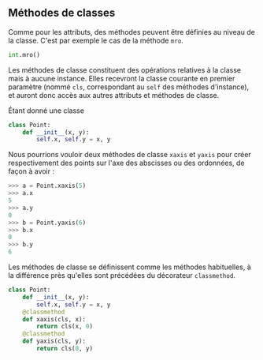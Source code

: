 ## Méthodes de classes

Comme pour les attributs, des méthodes peuvent être définies au niveau de la classe. C'est par exemple le cas de la méthode `mro`.

```python
int.mro()
```

Les méthodes de classe constituent des opérations relatives à la classe mais à aucune instance.
Elles recevront la classe courante en premier paramètre (nommé `cls`, correspondant au `self` des méthodes d'instance), et auront donc accès aux autres attributs et méthodes de classe.

Étant donné une classe

```python
class Point:
    def __init__(x, y):
        self.x, self.y = x, y
```

Nous pourrions vouloir deux méthodes de classe `xaxis` et `yaxis` pour créer respectivement des points sur l'axe des abscisses ou des ordonnées, de façon à avoir :

```python
>>> a = Point.xaxis(5)
>>> a.x
5
>>> a.y
0
>>> b = Point.yaxis(6)
>>> b.x
0
>>> b.y
6
```

Les méthodes de classe se définissent comme les méthodes habituelles, à la différence près qu'elles sont précédées du décorateur `classmethod`.

```python
class Point:
    def __init__(x, y):
        self.x, self.y = x, y
    @classmethod
    def xaxis(cls, x):
        return cls(x, 0)
    @classmethod
    def yaxis(cls, y):
        return cls(0, y)
```
